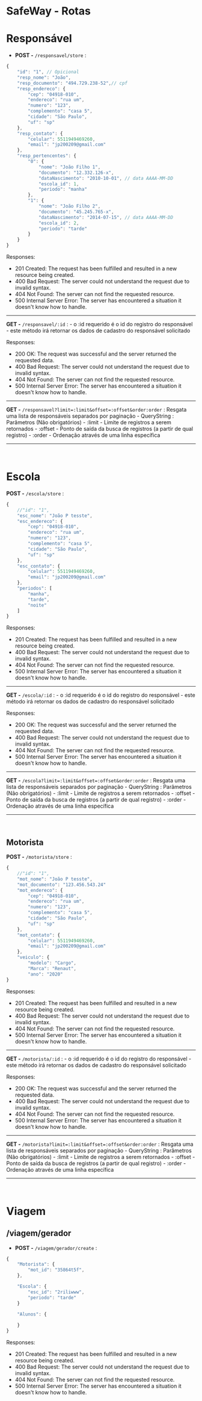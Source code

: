# SafeWay - Rotas
# Responsável

- **POST -** `/responsavel/store` :

```jsx
{
    "id": "1", // Opicional
    "resp_nome": "João",
    "resp_documento": "494.729.238-52",// cpf
    "resp_endereco": {
        "cep": "04918-010",
        "endereco": "rua um",
        "numero": "123",
        "complemento": "casa 5",
        "cidade": "São Paulo",
        "uf": "sp"
    },
    "resp_contato": {
        "celular": 5511949469260,
        "email": "jp200209@gmail.com"
    },
    "resp_pertencentes": {
        "0": {
            "nome": "João Filho 1",
            "documento": "12.332.126-x",
            "dataNascimento": "2010-10-01", // data AAAA-MM-DD
            "escola_id": 1,
            "periodo": "manha"
        },
        "1": {
            "nome": "João Filho 2",
            "documento": "45.245.765-x",
            "dataNascimento": "2014-07-15", // data AAAA-MM-DD
            "escola_id": 2,
            "periodo": "tarde"
        }
    }
}
```

Responses:

- 201 Created: The request has been fulfilled and resulted in a new resource being created.
- 400 Bad Request: The server could not understand the request due to invalid syntax.
- 404 Not Found: The server can not find the requested resource.
- 500 Internal Server Error: The server has encountered a situation it doesn't know how to handle.

- - -

**GET -** `/responsavel/:id` : - o :id requerido é o id do registro do responsável
    - este método irá retornar os dados de cadastro do responsável solicitado

Responses:

- 200 OK: The request was successful and the server returned the requested data.
- 400 Bad Request: The server could not understand the request due to invalid syntax.
- 404 Not Found: The server can not find the requested resource.
- 500 Internal Server Error: The server has encountered a situation it doesn't know how to handle.

- - -

**GET -** `/responsavel?limit=:limit&offset=:offset&order:order` : Resgata uma lista de responsáveis separados por paginação
    - QueryString : Parâmetros (Não obrigatórios)
        - :limit - Limite de registros a serem retornados
        - :offset - Ponto de saída da busca de registros (a partir de qual registro)
        - :order - Ordenação através de uma linha específica

- - -
<br />

# Escola

**POST -** `/escola/store` :

```jsx
{
    //"id": "1",
    "esc_nome": "João P tesste",
    "esc_endereco": {
        "cep": "04918-010",
        "endereco": "rua um",
        "numero": "123",
        "complemento": "casa 5",
        "cidade": "São Paulo",
        "uf": "sp"
    },
    "esc_contato": {
        "celular": 5511949469260,
        "email": "jp200209@gmail.com"
    },
    "periodos": [
        "manha",
        "tarde",
        "noite"
    ]
}
```

Responses:

- 201 Created: The request has been fulfilled and resulted in a new resource being created.
- 400 Bad Request: The server could not understand the request due to invalid syntax.
- 404 Not Found: The server can not find the requested resource.
- 500 Internal Server Error: The server has encountered a situation it doesn't know how to handle.

- - -

**GET -** `/escola/:id` : - o :id requerido é o id do registro do responsável
    - este método irá retornar os dados de cadastro do responsável solicitado

Responses:

- 200 OK: The request was successful and the server returned the requested data.
- 400 Bad Request: The server could not understand the request due to invalid syntax.
- 404 Not Found: The server can not find the requested resource.
- 500 Internal Server Error: The server has encountered a situation it doesn't know how to handle.

- - -

**GET -** `/escola?limit=:limit&offset=:offset&order:order` : Resgata uma lista de responsáveis separados por paginação
    - QueryString : Parâmetros (Não obrigatórios)
        - :limit - Limite de registros a serem retornados
        - :offset - Ponto de saída da busca de registros (a partir de qual registro)
        - :order - Ordenação através de uma linha específica

- - -
<br />

## Motorista

**POST -** `/motorista/store` :

```jsx
{
    //"id": "1",
    "mot_nome": "João P tesste",
    "mot_documento": "123.456.543.24"
    "mot_endereco": {
        "cep": "04918-010",
        "endereco": "rua um",
        "numero": "123",
        "complemento": "casa 5",
        "cidade": "São Paulo",
        "uf": "sp"
    },
    "mot_contato": {
        "celular": 5511949469260,
        "email": "jp200209@gmail.com"
    },
    "veiculo": {
	    "modelo": "Cargo",
	    "Marca": "Renaut",
	    "ano": "2020"
}
```

Responses:

- 201 Created: The request has been fulfilled and resulted in a new resource being created.
- 400 Bad Request: The server could not understand the request due to invalid syntax.
- 404 Not Found: The server can not find the requested resource.
- 500 Internal Server Error: The server has encountered a situation it doesn't know how to handle.
- - -
**GET -** `/motorista/:id` : - o :id requerido é o id do registro do responsável
    - este método irá retornar os dados de cadastro do responsável solicitado

Responses:

- 200 OK: The request was successful and the server returned the requested data.
- 400 Bad Request: The server could not understand the request due to invalid syntax.
- 404 Not Found: The server can not find the requested resource.
- 500 Internal Server Error: The server has encountered a situation it doesn't know how to handle.

- - -
**GET -** `/motorista?limit=:limit&offset=:offset&order:order` : Resgata uma lista de responsáveis separados por paginação
    - QueryString : Parâmetros (Não obrigatórios)
        - :limit - Limite de registros a serem retornados
        - :offset - Ponto de saída da busca de registros (a partir de qual registro)
        - :order - Ordenação através de uma linha específica

- - -

<br />

# Viagem

## /viagem/gerador

- **POST -** `/viagem/gerador/create` :

```js
{
    "Motorista": {
        "mot_id": "35864t5f",
    },

    "Escola": {
        "esc_id": "2riliwww",
        "periodo": "tarde"
    }

    "Alunos": {
        
    }
}
```

Responses:

- 201 Created: The request has been fulfilled and resulted in a new resource being created.
- 400 Bad Request: The server could not understand the request due to invalid syntax.
- 404 Not Found: The server can not find the requested resource.
- 500 Internal Server Error: The server has encountered a situation it doesn't know how to handle.